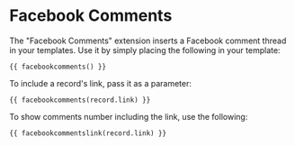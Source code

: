 Facebook Comments
=================

The "Facebook Comments" extension inserts a Facebook comment thread in your 
templates. Use it by simply placing the following in your template:

    {{ facebookcomments() }}

To include a record's link, pass it as a parameter:

    {{ facebookcomments(record.link) }}
    
To show comments number including the link, use the following:

    {{ facebookcommentslink(record.link) }}

